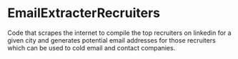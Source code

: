 # EmailExtracterRecruiters
Code that scrapes the internet to compile the top recruiters on linkedin for a given city and generates potential email addresses for those recruiters which can be used to cold email and contact companies.  
